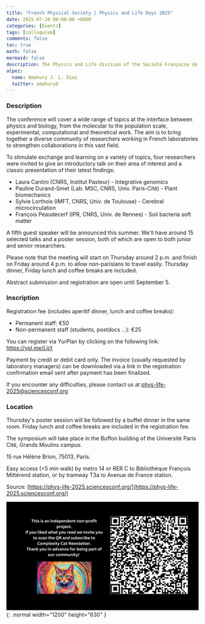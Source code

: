 ```yaml
---
title: "French Physical Society | Physics and Life Days 2025"
date: 2025-07-20 00:00:00 +0800
categories: [Events]
tags: [colloquium]
comments: false
toc: true
math: false
mermaid: false
description: The Physics and Life division of the Société Française de Physique (SFP) is organizing its third annual symposium. This year, it will take place on October 2 and 3 in Paris, at the Institut Jacques Monod (auditorium Buffon, Campus Grand Moulin de l'Université Paris Cité).
alpez:
  name: Amahury J. L. Diaz
  twitter: amahury0
---
```

### Description
The conference will cover a wide range of topics at the interface between physics and biology, from the molecular to the population scale, experimental, computational and theoretical work. The aim is to bring together a diverse community of researchers working in French laboratories to strengthen collaborations in this vast field.

To stimulate exchange and learning on a variety of topics, four researchers were invited to give an introductory talk on their area of interest and a classic presentation of their latest findings:
- Laura Cantini (CNRS, Institut Pasteur) - Integrative genomics
- Pauline Durand-Smet (Lab. MSC, CNRS, Univ. Paris-Cité) - Plant biomechanics
- Sylvie Lorthois (IMFT, CNRS, Univ. de Toulouse) - Cerebral microcirculation
- François Peaudecerf (IPR, CNRS, Univ. de Rennes) - Soil bacteria soft matter

A fifth guest speaker will be announced this summer. We'll have around 15 selected talks and a poster session, both of which are open to both junior and senior researchers.

Please note that the meeting will start on Thursday around 2 p.m. and finish on Friday around 4 p.m. to allow non-parisians to travel easily. Thursday dinner, Friday lunch and coffee breaks are included.

Abstract submission and registration are open until September 5.

### Inscription
Registration fee (includes aperitif dinner, lunch and coffee breaks):
- Permanent staff: €50
- Non-permanent staff (students, postdocs ...): €25

You can register via YurPlan by clicking on the following link: https://ypl.me/Lji/t

Payment by credit or debit card only. The invoice (usually requested by laboratory managers) can be downloaded via a link in the registration confirmation email sent after payment has been finalized.

If you encounter any difficulties, please contact us at phys-life-2025@sciencesconf.org

### Location
Thursday's poster session will be followed by a buffet dinner in the same room. Friday lunch and coffee breaks are included in the registration fee.

The symposium will take place in the Buffon building of the Université Paris Cité, Grands Moulins campus.

15 rue Hélène Brion, 75013, Paris.

Easy access (<5 min walk) by metro 14 or RER C to Bibliothèque François Mittérend station, or by tramway T3a to Avenue de France station.

Source: [https://phys-life-2025.sciencesconf.org/](https://phys-life-2025.sciencesconf.org/)

![Desktop View](/assets/img/fix/complexity-cat-newsletter.png){: .normal width="1200" height="630" }
